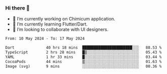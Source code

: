 ### Hi there 👋

<!--
**devcat37/devcat37** is a ✨ _special_ ✨ repository because its `README.md` (this file) appears on your GitHub profile.-->


- 🔭 I’m currently working on Chimicum application.
- 🌱 I’m currently learning Flutter/Dart.
- 👯 I’m looking to collaborate with UI designers.
<!-- - 🤔 I’m looking for help with ... -->

<!--START_SECTION:waka-->

```txt
From: 10 May 2024 - To: 17 May 2024

Dart              40 hrs 18 mins  ██████████████████████░░░   88.53 %
TypeScript        2 hrs 28 mins   █▒░░░░░░░░░░░░░░░░░░░░░░░   05.43 %
YAML              1 hr 33 mins    █░░░░░░░░░░░░░░░░░░░░░░░░   03.44 %
CocoaPods         44 mins         ▒░░░░░░░░░░░░░░░░░░░░░░░░   01.63 %
Image (svg)       9 mins          ░░░░░░░░░░░░░░░░░░░░░░░░░   00.36 %
```

<!--END_SECTION:waka-->
